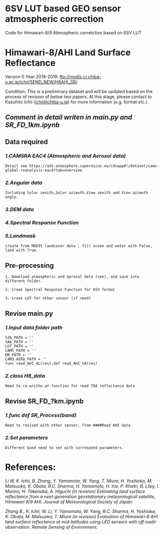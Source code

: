 # 6SV LUT based GEO sensor atmospheric correction
Code for Himawari-8/9 Atmospheric corretction based on 6SV LUT
# Himawari-8/AHI Land Surface Reflectance
Version 0  Year 2018-2019:
ftp://modis.cr.chiba-u.ac.jp/ichii/SEND_NEW/H8AHI_SR/

Condition:
This is a preliminary dataset and will be updated based on the process of revision of below two papers. 
At this stage, please contact to Kazuhito Ichii (ichii@chiba-u.jp) for more information (e.g. format etc.).

## **_Comment in detail writen in main.py and SR_FD_1km.ipynb_**
## Data required
### **_1.CAMSRA EAC4 (Atmospheric and Aerosol data)_**
    Detail see https://ads.atmosphere.copernicus.eu/cdsapp#!/dataset/cams-global-reanalysis-eac4?tab=overview
    
### **_2.Angular data_**
    Including Solar zenith,Solar azimuth,View zenith and View azimuth angle. 
### **_3.DEM data_**
### **_4.Spectral Response Function_**
### **_5.Landmask_**
    Create from MODIS landcover data , fill ocean and water with False, land with True.

## Pre-processing
    1. Download atmospheric and aerosol data (see), and save into different folder.
    
    2. Creat Spectral Response Function for 6SV format

    3. Creat LUT for other sensor (if need)

## Revise main.py
### **_1.Input data folder path_**
    SZA_PATH = ''
    SAA_PATH = ''
    LUT_PATH = ''
    CAMS_PATH = ''
    DN_PATH = ''
    CAMS_AERO_PATH = ''
    func read_AHI_AL(res),def read_AHI_VA(res)
    
### **_2.class H8_data_**
    Need to re-writhe an function for read TOA reflectance data
## Revise SR_FD_?km.ipynb    
### **_1.func def SR_Process(band)_**
    Need to revised with other sensor, from ####Read AHI data
### **_2.Set parameters_** 
    Different band need to set with correspond parameters.
    
# References:
_Li W, K. Ichii, B. Zhang, Y. Yamamoto, W. Yang, T. Miura, H. Yoshioka, M. Matsuoka, K. Obata, R.C. Sharma, H. Yamamoto, H. Irie, P. Khatri, B. Liley, I. Morino, H. Takenaka, A. Higuchi (in revision) Estimating land surface reflectance from a next-generation geostationary meteorological satellite, Himawari 8/9 AHI. Journal of Meteorological Society of Japan._

_Zhang B., K. Ichii, W. Li, Y. Yamamoto, W. Yang, R.C. Sharma, H. Yoshioka, K. Obata, M. Matsuoka, T. Miura (in revision) Evaluation of Himawari-8 AHI land surface reflectance at mid-latitudes using LEO sensors with off-nadir observation. Remote Sensing of Environment._
